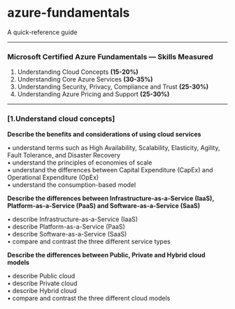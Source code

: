 # azure-fundamentals
A quick-reference guide


-------------------------
### Microsoft Certified Azure Fundamentals –– Skills Measured 

1. Understanding Cloud Concepts **(15-20%)**   
2. Understanding Core Azure Services **(30-35%)**    
3. Understanding Security, Privacy, Compliance and Trust **(25-30%)**   
4. Understanding Azure Pricing and Support **(25-30%)**   
-----------------

### [1.Understand cloud concepts]

**Describe the benefits and considerations of using cloud services**

•	understand terms such as High Availability, Scalability, Elasticity, Agility, Fault Tolerance, and Disaster Recovery  
•	understand the principles of economies of scale  
•	understand the differences between Capital Expenditure (CapEx) and Operational Expenditure (OpEx)  
•	understand the consumption-based model   

**Describe the differences between Infrastructure-as-a-Service (IaaS), Platform-as-a-Service (PaaS) and Software-as-a-Service (SaaS)**

•	describe Infrastructure-as-a-Service (IaaS)  
•	describe Platform-as-a-Service (PaaS)   
•	describe Software-as-a-Service (SaaS)  
•	compare and contrast the three different service types

**Describe the differences between Public, Private and Hybrid cloud models**

•	describe Public cloud  
•	describe Private cloud   
•	describe Hybrid cloud  
•	compare and contrast the three different cloud models  
